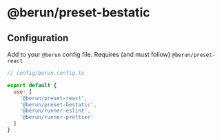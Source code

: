 # @berun/preset-bestatic

## Configuration

Add to your `@berun` config file. Requires (and must follow) `@berun/preset-react` 

```js
// config/berun.config.ts

export default {
  use: [
    '@berun/preset-react',
    '@berun/preset-bestatic',
    '@berun/runner-eslint',
    '@berun/runner-prettier'
  ]
}
```
